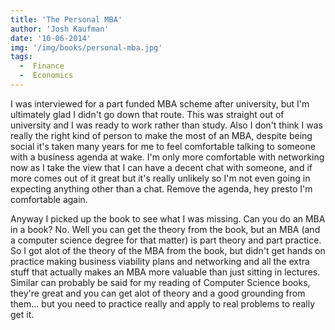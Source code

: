 ```yaml
---
title: 'The Personal MBA'
author: 'Josh Kaufman'
date: '10-06-2014'
img: '/img/books/personal-mba.jpg'
tags:
  -  Finance
  -  Economics
---
```


I was interviewed for a part funded MBA scheme after university, but I'm ultimately glad I didn't go down that route. This was straight out of university and I was ready to work rather than study. Also I don't think I was really the right kind of person to make the most of an MBA, despite being social it's taken many years for me to feel comfortable talking to someone with a business agenda at wake. I'm only more comfortable with networking now as I take the view that I can have a decent chat with someone, and if more comes out of it great but it's really unlikely so I'm not even going in expecting anything other than a chat. Remove the agenda, hey presto I'm comfortable again.

Anyway I picked up the book to see what I was missing. Can you do an MBA in a book? No. Well you can get the theory from the book, but an MBA (and a computer science degree for that matter) is part theory and part practice. So I got alot of the theory of the MBA from the book, but didn't get hands on practice making business viability plans and networking and all the extra stuff that actually makes an MBA more valuable than just sitting in lectures. Similar can probably be said for my reading of Computer Science books, they're great and you can get alot of theory and a good grounding from them... but you need to practice really and apply to real problems to really get it.